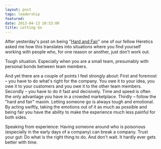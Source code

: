 ```yaml
---
layout: post
tags: leadership
featured:
date: 2013-04-13 10:53:00
title: Letting Go
---
```

After yesterday's post on being "[Hard and Fair](http://theheretic.me/2013/04/12/hard-and-fair/)" one of our fellow Heretics asked me how this translates into situations where you find yourself working with people who, for one reason or another, just don't work out.

Tough situation. Especially when you are a small team, presumably with personal bonds between team members.

And yet there are a couple of points I feel strongly about: First and foremost – you have to do what's right for the company. You owe it to your idea, you owe it to your customers and you owe it to the other team members. Secondly – you have to do it fast and decisively. Time and speed is often the only advantage you have in a crowded marketplace. Thirdly – follow the "hard and fair" maxim. Letting someone go is always tough and emotional. By acting swiftly, taking the emotions out of it as much as possible and being fair you have the ability to make the experience much less painful for both sides.

Speaking from experience: Having someone around who is poisonous (especially in the early days of a company) can break a company.  Trust your gut: Do what is the right thing to do. And don't wait. It hardly ever gets better with time.